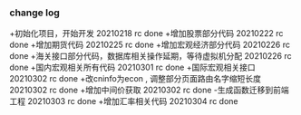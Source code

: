 ### change log
+初始化项目，开始开发 20210218 rc done
+增加股票部分代码 20210222 rc done
+增加期货代码 20210225  rc done
+增加宏观经济部分代码 20210226 rc done
+海关接口部分代码，数据库相关操作延期，等待虚拟机分配 20210226 rc done
+国内宏观相关所有代码 20210301 rc done
+国际宏观相关接口 20210302 rc done
+改cninfo为econ , 调整部分页面路由名字缩短长度 20210302 rc done
+增加中间价获取 20210302 rc done
-生成函数迁移到前端工程 20210303 rc done +增加汇率相关代码 20210304 rc done